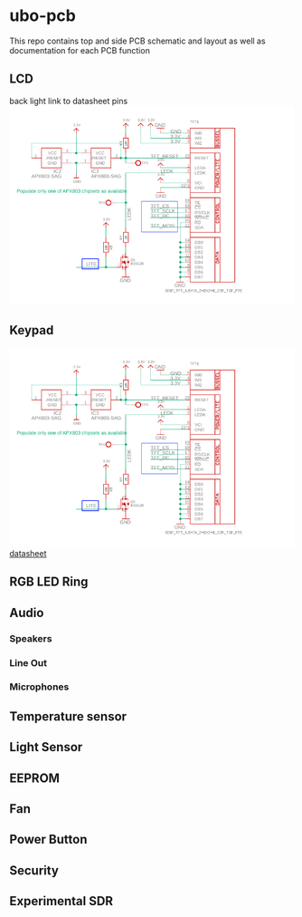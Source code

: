 # ubo-pcb
This repo contains top and side PCB schematic and layout as well as documentation for each PCB function 

## LCD
back light
link to datasheet
pins
![LCD schematic](images/lcd.png)
## Keypad
![LCD schematic](images/lcd.png)
[datasheet](datasheets/AW9523_GPIO_expander.pdf)
## RGB LED Ring
## Audio
### Speakers
### Line Out
### Microphones
## Temperature sensor
## Light Sensor
## EEPROM
## Fan
## Power Button
## Security
## Experimental SDR

